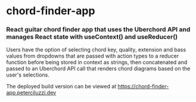 # chord-finder-app

### React guitar chord finder app that uses the Uberchord API and manages React state with useContext() and useReducer()

Users have the option of selecting chord key, quality, extension and bass values from dropdowns that are passed with action types to a reducer function before being stored in context as strings, then concatenated and passed to an Uberchord API call that renders chord diagrams based on the user's selections.

The deployed build version can be viewed at https://chord-finder-app.peterciluzzi.dev